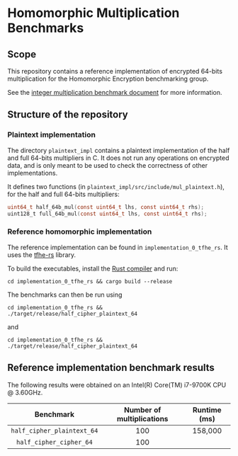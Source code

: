 # Homomorphic Multiplication Benchmarks

## Scope

This repository contains a reference implementation of encrypted 64-bits multiplication for the Homomorphic Encryption benchmarking group. 

See the [integer multiplication benchmark document](https://docs.google.com/document/d/1HPHmBfDscTtQAiRGlYV3upykSgK_GOkTg-_Sy41SSAQ/edit?usp=sharing) for more information.

## Structure of the repository

### Plaintext implementation

The directory `plaintext_impl` contains a plaintext implementation of the half and full 64-bits multipliers in C. It does not run any operations on encrypted data, and is only meant to be used to check the correctness of other implementations.

It defines two functions (in `plaintext_impl/src/include/mul_plaintext.h`), for the half and full 64-bits multipliers:

```c
uint64_t half_64b_mul(const uint64_t lhs, const uint64_t rhs);
uint128_t full_64b_mul(const uint64_t lhs, const uint64_t rhs);
```



### Reference homomorphic implementation

The reference implementation can be found in `implementation_0_tfhe_rs`. It uses the [tfhe-rs](https://github.com/zama-ai/tfhe-rs) library.

To build the executables, install the [Rust compiler](https://www.rust-lang.org/) and run:

```
cd implementation_0_tfhe_rs && cargo build --release
```

The benchmarks can then be run using

```
cd implementation_0_tfhe_rs && ./target/release/half_cipher_plaintext_64
```

and

```
cd implementation_0_tfhe_rs && ./target/release/half_cipher_plaintext_64
```



## Reference implementation benchmark results

The following results were obtained on an Intel(R) Core(TM) i7-9700K CPU @ 3.60GHz. 

|         Benchmark          | Number of multiplications | Runtime (ms) |
| :------------------------: | :-----------------------: | :----------: |
| `half_cipher_plaintext_64` |            100            |   158,000    |
|  `half_cipher_cipher_64`   |            100            |              |
